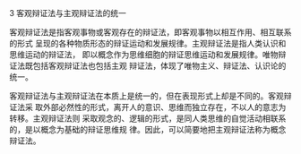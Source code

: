 3 客观辩证法与主观辩证法的统一

客观辩证法是指客观事物或客观存在的辩证法，即客观事物以相互作用、相互联系的形式 呈现的各种物质形态的辩证运动和发展规律。主观辩证法是指人类认识和思维运动的辩证法， 即以概念作为思维细胞的辩证思维运动和发展规律。唯物辩证法既包括客观辩证法也包括主观 辩证法，体现了唯物主义、辩证法、认识论的统一。

客观辩证法与主观辩证法在本质上是统一的，但在表现形式上却是不同的。客观辩证法采 取外部必然性的形式，离开人的意识、思维而独立存在，不以人的意志为转移。主观辩证法则 采取观念的、逻辑的形式，是同人类思维的自觉活动相联系的，是以概念为基础的辩证思维规 律。因此，可以简要地把主观辩证法称为概念辩证法。